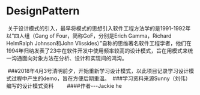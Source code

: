 # DesignPattern
  关于设计模式的引入，最早将模式的思想引入软件工程方法学的是1991-1992年以“四人组（Gang of Four，简称GoF，分别是Erich Gamma，Richard HelmRalph Johnson和John Vlissides）”自称的思维著名软件工程学者，他们在1994年归纳发表了23中在软件开发中使用频率较高的设计模式，旨在用模式来统一沟通面向对象方法在分析、设计和实现间的鸿沟。
  
  ###2018年4月3号清明前夕，开始重新学习设计模式，以此项目记录学习设计模式过程中产生的demo，旨在方便后期重温。
  ###学习资料来源Sunny（刘伟）编写的设计模式资料         ####作者---Jackie he
